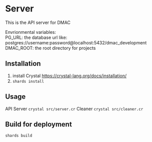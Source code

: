 # Server
This is the API server for DMAC

Envrionmental variables:  
PG_URL: the database url like: postgres://username:password@localhost:5432/dmac_development
DMAC_ROOT: the root directory for projects

## Installation
1. install Crystal https://crystal-lang.org/docs/installation/
2. `shards install`

## Usage
API Server `crystal src/server.cr`
Cleaner `crystal src/cleaner.cr`

## Build for deployment
`shards build`
